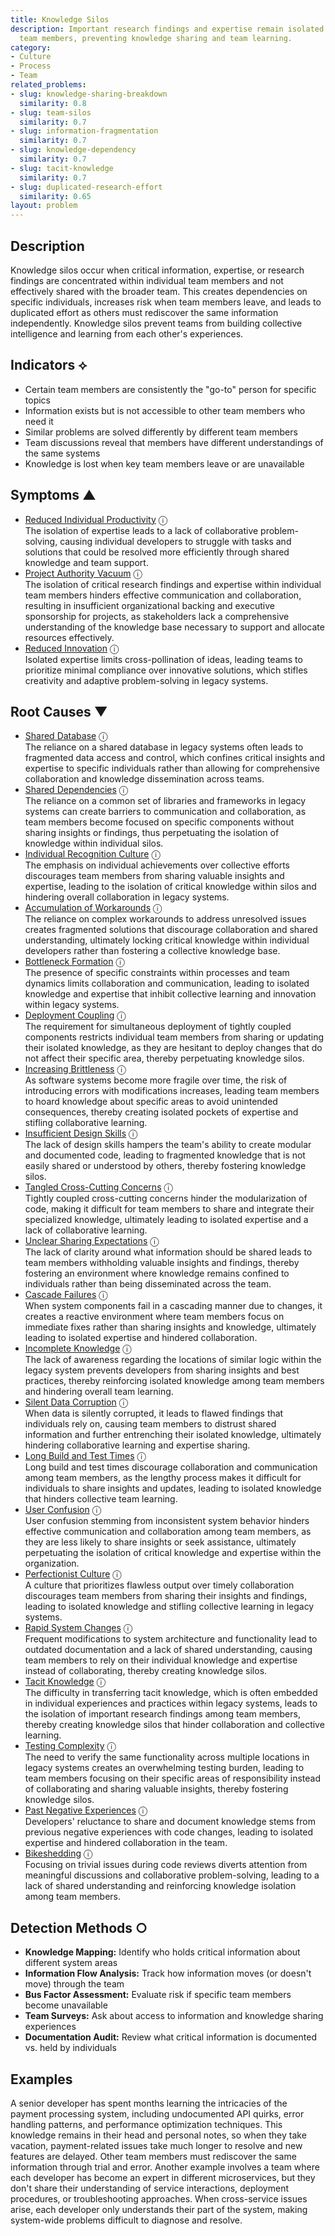 ```yaml
---
title: Knowledge Silos
description: Important research findings and expertise remain isolated to individual
  team members, preventing knowledge sharing and team learning.
category:
- Culture
- Process
- Team
related_problems:
- slug: knowledge-sharing-breakdown
  similarity: 0.8
- slug: team-silos
  similarity: 0.7
- slug: information-fragmentation
  similarity: 0.7
- slug: knowledge-dependency
  similarity: 0.7
- slug: tacit-knowledge
  similarity: 0.7
- slug: duplicated-research-effort
  similarity: 0.65
layout: problem
---
```


## Description

Knowledge silos occur when critical information, expertise, or research findings are concentrated within individual team members and not effectively shared with the broader team. This creates dependencies on specific individuals, increases risk when team members leave, and leads to duplicated effort as others must rediscover the same information independently. Knowledge silos prevent teams from building collective intelligence and learning from each other's experiences.

## Indicators ⟡

- Certain team members are consistently the "go-to" person for specific topics
- Information exists but is not accessible to other team members who need it
- Similar problems are solved differently by different team members
- Team discussions reveal that members have different understandings of the same systems
- Knowledge is lost when key team members leave or are unavailable

## Symptoms ▲
- [Reduced Individual Productivity](reduced-individual-productivity.md) <span class="info-tooltip" title="Confidence: 0.380, Strength: 0.640">ⓘ</span>
<br/>  The isolation of expertise leads to a lack of collaborative problem-solving, causing individual developers to struggle with tasks and solutions that could be resolved more efficiently through shared knowledge and team support.
- [Project Authority Vacuum](project-authority-vacuum.md) <span class="info-tooltip" title="Confidence: 0.329, Strength: 0.634">ⓘ</span>
<br/>  The isolation of critical research findings and expertise within individual team members hinders effective communication and collaboration, resulting in insufficient organizational backing and executive sponsorship for projects, as stakeholders lack a comprehensive understanding of the knowledge base necessary to support and allocate resources effectively.
- [Reduced Innovation](reduced-innovation.md) <span class="info-tooltip" title="Confidence: 0.303, Strength: 0.683">ⓘ</span>
<br/>  Isolated expertise limits cross-pollination of ideas, leading teams to prioritize minimal compliance over innovative solutions, which stifles creativity and adaptive problem-solving in legacy systems.

## Root Causes ▼
- [Shared Database](shared-database.md) <span class="info-tooltip" title="Confidence: 0.564, Strength: 0.917">ⓘ</span>
<br/>  The reliance on a shared database in legacy systems often leads to fragmented data access and control, which confines critical insights and expertise to specific individuals rather than allowing for comprehensive collaboration and knowledge dissemination across teams.
- [Shared Dependencies](shared-dependencies.md) <span class="info-tooltip" title="Confidence: 0.556, Strength: 0.916">ⓘ</span>
<br/>  The reliance on a common set of libraries and frameworks in legacy systems can create barriers to communication and collaboration, as team members become focused on specific components without sharing insights or findings, thus perpetuating the isolation of knowledge within individual silos.
- [Individual Recognition Culture](individual-recognition-culture.md) <span class="info-tooltip" title="Confidence: 0.469, Strength: 0.892">ⓘ</span>
<br/>  The emphasis on individual achievements over collective efforts discourages team members from sharing valuable insights and expertise, leading to the isolation of critical knowledge within silos and hindering overall collaboration in legacy systems.
- [Accumulation of Workarounds](accumulation-of-workarounds.md) <span class="info-tooltip" title="Confidence: 0.445, Strength: 0.770">ⓘ</span>
<br/>  The reliance on complex workarounds to address unresolved issues creates fragmented solutions that discourage collaboration and shared understanding, ultimately locking critical knowledge within individual developers rather than fostering a collective knowledge base.
- [Bottleneck Formation](bottleneck-formation.md) <span class="info-tooltip" title="Confidence: 0.439, Strength: 0.900">ⓘ</span>
<br/>  The presence of specific constraints within processes and team dynamics limits collaboration and communication, leading to isolated knowledge and expertise that inhibit collective learning and innovation within legacy systems.
- [Deployment Coupling](deployment-coupling.md) <span class="info-tooltip" title="Confidence: 0.428, Strength: 0.796">ⓘ</span>
<br/>  The requirement for simultaneous deployment of tightly coupled components restricts individual team members from sharing or updating their isolated knowledge, as they are hesitant to deploy changes that do not affect their specific area, thereby perpetuating knowledge silos.
- [Increasing Brittleness](increasing-brittleness.md) <span class="info-tooltip" title="Confidence: 0.420, Strength: 0.807">ⓘ</span>
<br/>  As software systems become more fragile over time, the risk of introducing errors with modifications increases, leading team members to hoard knowledge about specific areas to avoid unintended consequences, thereby creating isolated pockets of expertise and stifling collaborative learning.
- [Insufficient Design Skills](insufficient-design-skills.md) <span class="info-tooltip" title="Confidence: 0.409, Strength: 0.884">ⓘ</span>
<br/>  The lack of design skills hampers the team's ability to create modular and documented code, leading to fragmented knowledge that is not easily shared or understood by others, thereby fostering knowledge silos.
- [Tangled Cross-Cutting Concerns](tangled-cross-cutting-concerns.md) <span class="info-tooltip" title="Confidence: 0.402, Strength: 0.881">ⓘ</span>
<br/>  Tightly coupled cross-cutting concerns hinder the modularization of code, making it difficult for team members to share and integrate their specialized knowledge, ultimately leading to isolated expertise and a lack of collaborative learning.
- [Unclear Sharing Expectations](unclear-sharing-expectations.md) <span class="info-tooltip" title="Confidence: 0.370, Strength: 0.916">ⓘ</span>
<br/>  The lack of clarity around what information should be shared leads to team members withholding valuable insights and findings, thereby fostering an environment where knowledge remains confined to individuals rather than being disseminated across the team.
- [Cascade Failures](cascade-failures.md) <span class="info-tooltip" title="Confidence: 0.363, Strength: 0.725">ⓘ</span>
<br/>  When system components fail in a cascading manner due to changes, it creates a reactive environment where team members focus on immediate fixes rather than sharing insights and knowledge, ultimately leading to isolated expertise and hindered collaboration.
- [Incomplete Knowledge](incomplete-knowledge.md) <span class="info-tooltip" title="Confidence: 0.356, Strength: 0.896">ⓘ</span>
<br/>  The lack of awareness regarding the locations of similar logic within the legacy system prevents developers from sharing insights and best practices, thereby reinforcing isolated knowledge among team members and hindering overall team learning.
- [Silent Data Corruption](silent-data-corruption.md) <span class="info-tooltip" title="Confidence: 0.342, Strength: 0.740">ⓘ</span>
<br/>  When data is silently corrupted, it leads to flawed findings that individuals rely on, causing team members to distrust shared information and further entrenching their isolated knowledge, ultimately hindering collaborative learning and expertise sharing.
- [Long Build and Test Times](long-build-and-test-times.md) <span class="info-tooltip" title="Confidence: 0.339, Strength: 0.770">ⓘ</span>
<br/>  Long build and test times discourage collaboration and communication among team members, as the lengthy process makes it difficult for individuals to share insights and updates, leading to isolated knowledge that hinders collective team learning.
- [User Confusion](user-confusion.md) <span class="info-tooltip" title="Confidence: 0.330, Strength: 0.875">ⓘ</span>
<br/>  User confusion stemming from inconsistent system behavior hinders effective communication and collaboration among team members, as they are less likely to share insights or seek assistance, ultimately perpetuating the isolation of critical knowledge and expertise within the organization.
- [Perfectionist Culture](perfectionist-culture.md) <span class="info-tooltip" title="Confidence: 0.327, Strength: 0.813">ⓘ</span>
<br/>  A culture that prioritizes flawless output over timely collaboration discourages team members from sharing their insights and findings, leading to isolated knowledge and stifling collective learning in legacy systems.
- [Rapid System Changes](rapid-system-changes.md) <span class="info-tooltip" title="Confidence: 0.325, Strength: 0.666">ⓘ</span>
<br/>  Frequent modifications to system architecture and functionality lead to outdated documentation and a lack of shared understanding, causing team members to rely on their individual knowledge and expertise instead of collaborating, thereby creating knowledge silos.
- [Tacit Knowledge](tacit-knowledge.md) <span class="info-tooltip" title="Confidence: 0.319, Strength: 0.798">ⓘ</span>
<br/>  The difficulty in transferring tacit knowledge, which is often embedded in individual experiences and practices within legacy systems, leads to the isolation of important research findings among team members, thereby creating knowledge silos that hinder collaboration and collective learning.
- [Testing Complexity](testing-complexity.md) <span class="info-tooltip" title="Confidence: 0.316, Strength: 0.836">ⓘ</span>
<br/>  The need to verify the same functionality across multiple locations in legacy systems creates an overwhelming testing burden, leading to team members focusing on their specific areas of responsibility instead of collaborating and sharing valuable insights, thereby fostering knowledge silos.
- [Past Negative Experiences](past-negative-experiences.md) <span class="info-tooltip" title="Confidence: 0.303, Strength: 0.819">ⓘ</span>
<br/>  Developers' reluctance to share and document knowledge stems from previous negative experiences with code changes, leading to isolated expertise and hindered collaboration in the team.
- [Bikeshedding](bikeshedding.md) <span class="info-tooltip" title="Confidence: 0.302, Strength: 0.818">ⓘ</span>
<br/>  Focusing on trivial issues during code reviews diverts attention from meaningful discussions and collaborative problem-solving, leading to a lack of shared understanding and reinforcing knowledge isolation among team members.

## Detection Methods ○

- **Knowledge Mapping:** Identify who holds critical information about different system areas
- **Information Flow Analysis:** Track how information moves (or doesn't move) through the team
- **Bus Factor Assessment:** Evaluate risk if specific team members become unavailable
- **Team Surveys:** Ask about access to information and knowledge sharing experiences
- **Documentation Audit:** Review what critical information is documented vs. held by individuals

## Examples

A senior developer has spent months learning the intricacies of the payment processing system, including undocumented API quirks, error handling patterns, and performance optimization techniques. This knowledge remains in their head and personal notes, so when they take vacation, payment-related issues take much longer to resolve and new features are delayed. Other team members must rediscover the same information through trial and error. Another example involves a team where each developer has become an expert in different microservices, but they don't share their understanding of service interactions, deployment procedures, or troubleshooting approaches. When cross-service issues arise, each developer only understands their part of the system, making system-wide problems difficult to diagnose and resolve.
